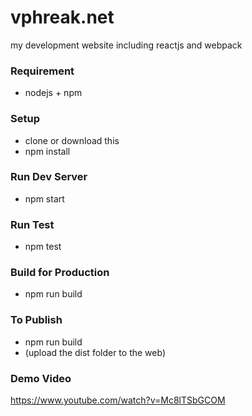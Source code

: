 # vphreak.net
my development website including reactjs and webpack

### Requirement
- nodejs + npm


### Setup
- clone or download this
- npm install


### Run Dev Server
- npm start


### Run Test
- npm test


### Build for Production
- npm run build


### To Publish
- npm run build
- (upload the dist folder to the web)


### Demo Video

https://www.youtube.com/watch?v=Mc8lTSbGCOM
